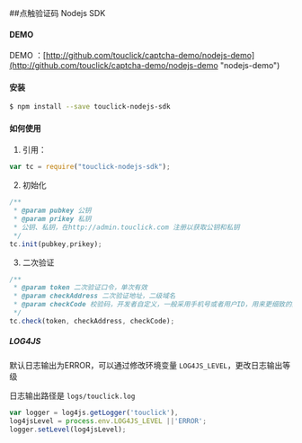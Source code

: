 ##点触验证码 Nodejs SDK

#### DEMO

DEMO ：[http://github.com/touclick/captcha-demo/nodejs-demo](http://github.com/touclick/captcha-demo/nodejs-demo "nodejs-demo")

#### 安装

```bash
$ npm install --save touclick-nodejs-sdk
```

#### 如何使用

1. 引用：

```javascript
var tc = require("touclick-nodejs-sdk");
```

2. 初始化

```javascript
/**
 * @param pubkey 公钥
 * @param prikey 私钥
 * 公钥、私钥，在http://admin.touclick.com 注册以获取公钥和私钥
 */
tc.init(pubkey,prikey);
```

3. 二次验证

```javascript
/**
 * @param token 二次验证口令，单次有效
 * @param checkAddress 二次验证地址，二级域名
 * @param checkCode 校验码，开发者自定义，一般采用手机号或者用户ID，用来更细致的频次控制
 */
tc.check(token, checkAddress, checkCode);
```

##### LOG4JS

默认日志输出为ERROR，可以通过修改环境变量 `LOG4JS_LEVEL`，更改日志输出等级

日志输出路径是 `logs/touclick.log`

```javascript
var logger = log4js.getLogger('touclick'),
log4jsLevel = process.env.LOG4JS_LEVEL ||'ERROR';
logger.setLevel(log4jsLevel);
```

#### 